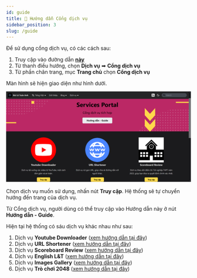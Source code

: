 ```yaml
---
id: guide
title: 📖 Hướng dẫn Cổng dịch vụ
sidebar_position: 3
slug: /guide
---
```


Để sử dụng cổng dịch vụ, có các cách sau:

1. Truy cập vào đường dẫn [**này**](../../services)
2. Từ thanh điều hướng, chọn **Dịch vụ** ➡ **Cổng dịch vụ**
3. Từ phần chân trang, mục **Trang chủ** chọn **Cổng dịch vụ**

Màn hình sẽ hiện giao diện như hình dưới.

![Service Portal](../../public/img/services/home.png)

Chọn dịch vụ muốn sử dụng, nhấn nút **Truy cập**. Hệ thống sẽ tự chuyển hướng đến trang của dịch vụ.

Từ Cổng dịch vụ, người dùng có thể truy cập vào Hướng dẫn này ở nút **Hướng dẫn - Guide**.

Hiện tại hệ thống có sáu dịch vụ khác nhau như sau:

1. Dịch vụ **Youtube Downloader** ([xem hướng dẫn tại đây](./guide/youtube))
2. Dịch vụ **URL Shortener** ([xem hướng dẫn tại đây](./guide/shortener))
3. Dịch vụ **Scoreboard Review** ([xem hướng dẫn tại đây](./guide/scoreboard))
4. Dịch vụ **English L&T** ([xem hướng dẫn tại đây](./guide/english))
5. Dịch vụ **Images Gallery** ([xem hướng dẫn tại đây](./guide/gallery))
6. Dịch vụ **Trò chơi 2048** ([xem hướng dẫn tại đây](./guide/games))
